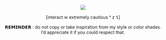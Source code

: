 <div align="center">
  
![](https://komarev.com/ghpvc/?username=D0NQUlX0TE&color=e79fa3&base=1000&label=sours)
 
 [interact w extremely cautious ᶻ 𝗓 𐰁]

 𝗥𝗘𝗠𝗜𝗡𝗗𝗘𝗥 : do not copy or take inspiration from my style or color shades. I’d appreciate it if you could respect that.

